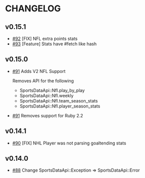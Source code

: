# CHANGELOG

## v0.15.1
* [#92](https://github.com/RLovelett/sports_data_api/pull/92) [FIX] NFL extra points stats
* [#93](https://github.com/RLovelett/sports_data_api/pull/93) [Feature] Stats have #fetch like hash

## v0.15.0
* [#91](https://github.com/RLovelett/sports_data_api/pull/91) Adds V2 NFL Support
  
  Removes API for the following
    
    * SportsDataApi::Nfl.play\_by\_play
    * SportsDataApi::Nfl.weekly
    * SportsDataApi::Nfl.team\_season\_stats
    * SportsDataApi::Nfl.player\_season\_stats

    
* [#91](https://github.com/RLovelett/sports_data_api/pull/91) Removes support for Ruby 2.2

## v0.14.1

* [#90](https://github.com/RLovelett/sports_data_api/pull/90) [FIX] NHL Player was not parsing goaltending stats

## v0.14.0

* [#88](https://github.com/RLovelett/sports_data_api/pull/88) Change SportsDataApi::Exception => SportsDataApi::Error
